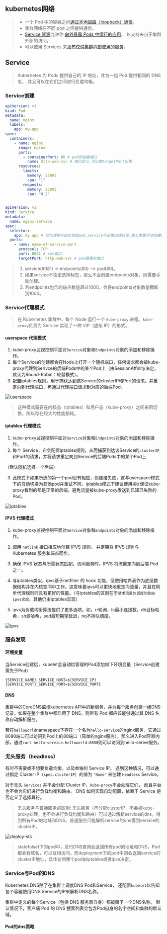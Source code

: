 ## kubernetes网络

> - 一个 Pod 中的容器之间[通过本地回路（loopback）通信](https://kubernetes.io/zh-cn/docs/concepts/services-networking/dns-pod-service/)。
> - 集群网络在不同 pod 之间提供通信。
> - [Service 资源](https://kubernetes.io/zh-cn/docs/concepts/services-networking/service/)允许你 [向外暴露 Pods 中运行的应用](https://kubernetes.io/zh-cn/docs/concepts/services-networking/connect-applications-service/)， 以支持来自于集群外部的访问。
> - 可以使用 Services 来[发布仅供集群内部使用的服务](https://kubernetes.io/zh-cn/docs/concepts/services-networking/service-traffic-policy/)。

## Service

> Kubernetes 为 Pods 提供自己的 IP 地址，并为一组 Pod 提供相同的 DNS 名， 并且可以在它们之间进行负载均衡。

### Service创建

```yaml
apiVersion: v1
kind: Pod
metadata:
  name: nginx
  labels:
    app: my-app
spec:
  containers:
    - name: nginx
      image: nginx
      ports:
        - containerPort: 80 # pod的容器端口
          name: http-web-svc # 端口定义,可以被targetPort引用
      resources:
        limits:
          memory: 256Mi
          cpu: "1"
        requests:
          memory: 256Mi
          cpu: "0.2"

---
apiVersion: v1
kind: Service
metadata:
  name: nginx-service
spec:
  selector:
    app: my-app # 会代理符合此标签的pod,service不设置选择标签,那么需要手动创建ep
  ports:
    - name: name-of-service-port
      protocol: TCP
      port: 8081 # svc端口
      targetPort: http-web-svc # pod暴露的端口

```
> 1. service(8081) -> endpoints(80) ——> pod(80)。
> 2. 如果service不指定选择标签，那么不会创建endpoints对象，则需要手动创建。
> 2. 若endpoints包含的端点数量超过1000，会将endpoints对象数量截断到1000。

### Service代理模式

> 在 Kubernetes 集群中，每个 Node 运行一个 `kube-proxy` 进程。`kube-proxy`负责为 Service 实现了一种 VIP（虚拟 IP）的形式。

#### userspace 代理模式

1. kube-proxy监视控制平面对`Service`对象和`Endpoints`对象的添加和移除操作。
2. 每个Service的创建都会在Node上打开一个随机端口，任何请求都会被kube-proxy代理到Serivce的后端Pods中的某个Pod上（由SessionAffinity决定，默认为Round-Robin：轮替模式）。
3. 配置iptables规则，用于捕获达到该Service的clusterIP和Port的请求。并重定向到代理端口，再通过代理端口请求到对应的后端Pod。

![userspace](https://image.leejay.top/img/userspace.png)

> 这种模式需要在内核态（iptables）和用户态（kube-proxy）之间来回切换，所以存在较大的性能损耗。

#### iptables 代理模式

1. kube-proxy监视控制平面对`Service`对象和`Endpoints`对象的添加和移除操作。
2. 每个 Service，它会配置iptables规则，从而捕获到达该Service的`clusterIP`和Port的请求，并将请求重定向到Serivce的后端Pods中的某个Pod上

（默认随机选择一个后端）

3. 此模式下如果所选的第一个pod没有相应，则连接失败，这与userspace模式下的自动切换为其他pod并重试不同。iptables模式下建议使用`探针`保证kube-proxy看到的都是正常的后端，避免流量被kube-proxy发送到已知已失败的Pod。

![iptables](https://image.leejay.top/img/iptables.png)

#### IPVS 代理模式

1. kube-proxy监视控制平面对`Service`对象和`Endpoints`对象的添加和移除操作。
2. 调用 `netlink` 接口相应地创建 IPVS 规则， 并定期将 IPVS 规则与 Kubernetes 服务和端点同步。
3. 确保 IPVS 状态与所需状态匹配。访问服务时，IPVS 将流量定向到后端 Pod 之一。

4. 与iptables类似，ipvs基于netfilter 的 hook 功能，但使用哈希表作为底层数据结构并在内核空间中工作。这意味着ipvs可以更快地重定向流量，并且在同步代理规则时具有更好的性能。（与iptables的区别在于`请求流量的调度功能由ipvs实现`，其他仍由iptables实现）
5. ipvs为负载均衡算法提供了更多选项，如，rr轮询，lc最小连接数，dh目标哈希，sh源哈希，sed最短期望延迟，nq不排队调度。

![ipvs](https://image.leejay.top/img/ipvs.png)

### 服务发现

#### 环境变量

当Service创建后，kubelet会自动给管理的Pod添加如下环境变量（Service创建需先于Pod）

```shell
{SERVICE_NAME}_SERVICE_HOST=${SERVICE_IP}
{SERVICE_PORT}_SERVICE_PORT=${SERVICE_PORT}
```

#### DNS

集群中的CoreDNS监控kubernetes API中的新服务，并为每个服务创建一组DNS记录，如果在整个集群中都启用了 DNS，则所有 Pod 都应该能够通过其 DNS 名称自动解析服务。

若在`helloworld`namespace下存在一个名为`hello-service`的nginx服务，它通过8080端口可以访问到Pod上的80端口（简单的nginx服务），那么进入Pod容器内部，通过`curl hello-service.helloworld:8080`则可以访问到hello-serive服务。

### 无头服务（headless）

有时不需要或不想要负载均衡，以及单独的 Service IP。 遇到这种情况，可以通过指定 Cluster IP（`spec.clusterIP`）的值为 `"None"` 来创建 `Headless` Service。

对于无头 `Services` 并不会分配 Cluster IP，`kube-proxy`不会处理它们， 而且平台也不会为它们进行负载均衡和路由。 DNS 如何实现自动配置，依赖于 Service 是否定义了选择算符。

> 无头服务与普通服务的区别: 无头服务（不分配clusterIP，不会被kube-proxy处理，也不会进行负载均衡和路由）可以通过解析service的dns，得到所有Pod的地址和DNS。普通服务只能解析service的dns得到service的clusterIP。

![deploy-sts](https://image.leejay.top/img/deploy-sts.png)

> statefulset下的pod中，进行DNS查询会返回所有pod的地址和DNS，Pod都会有域名，可以互相访问。而deployment下的pod中则会返回service的clusterIP地址，具体访问哪个pod由iptables或者ipvs决定。

### Service与Pod的DNS

Kubernetes DNS除了在集群上调度DNS Pod和Service， 还配置`kubelet`以告知各个容器使用DNS Service的IP来解析DNS名称。

集群中定义的每个Service（包括 DNS 服务器自身）都被赋予一个DNS名称。 默认情况下，客户端 Pod 的 DNS 搜索列表会包含Pod自身的名字空间和集群的默认域。

#### Pod的dns策略

